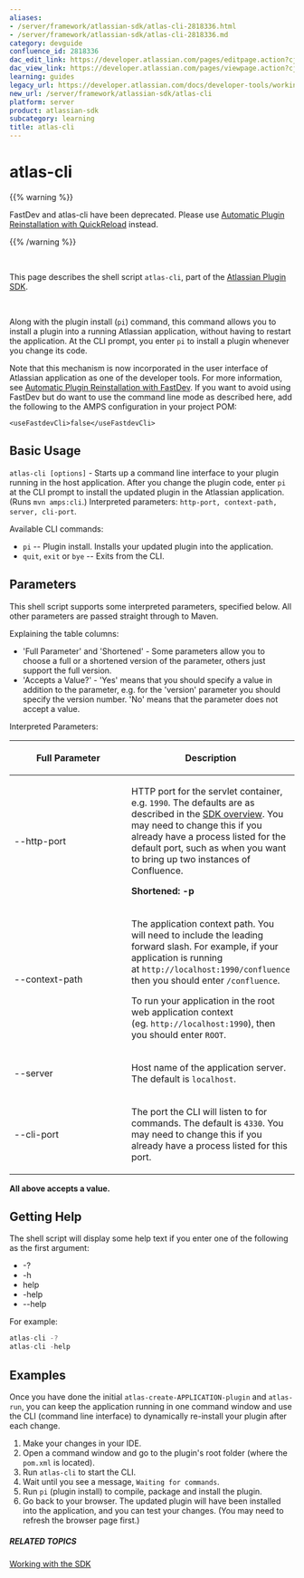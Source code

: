 ```yaml
---
aliases:
- /server/framework/atlassian-sdk/atlas-cli-2818336.html
- /server/framework/atlassian-sdk/atlas-cli-2818336.md
category: devguide
confluence_id: 2818336
dac_edit_link: https://developer.atlassian.com/pages/editpage.action?cjm=wozere&pageId=2818336
dac_view_link: https://developer.atlassian.com/pages/viewpage.action?cjm=wozere&pageId=2818336
learning: guides
legacy_url: https://developer.atlassian.com/docs/developer-tools/working-with-the-sdk/command-reference/atlas-cli
new_url: /server/framework/atlassian-sdk/atlas-cli
platform: server
product: atlassian-sdk
subcategory: learning
title: atlas-cli
---
```

# atlas-cli

{{% warning %}}

FastDev and atlas-cli have been deprecated. Please use [Automatic Plugin Reinstallation with QuickReload](https://developer.atlassian.com/docs/developer-tools/automatic-plugin-reinstallation-with-quickreload) instead.

{{% /warning %}}

 

This page describes the shell script `atlas-cli`, part of the [Atlassian Plugin SDK](/server/framework/atlassian-sdk/working-with-the-sdk).

 

Along with the plugin install (`pi`) command, this command allows you to install a plugin into a running Atlassian application, without having to restart the application. At the CLI prompt, you enter `pi` to install a plugin whenever you change its code.

Note that this mechanism is now incorporated in the user interface of Atlassian application as one of the developer tools. For more information, see [Automatic Plugin Reinstallation with FastDev](/server/framework/atlassian-sdk/automatic-plugin-reinstallation-with-fastdev). If you want to avoid using FastDev but do want to use the command line mode as described here, add the following to the AMPS configuration in your project POM:

`<useFastdevCli>false</useFastdevCli>`

## Basic Usage

`atlas-cli [options]` - Starts up a command line interface to your plugin running in the host application. After you change the plugin code, enter `pi` at the CLI prompt to install the updated plugin in the Atlassian application. (Runs `mvn amps:cli`.) Interpreted parameters: `http-port, context-path, server, cli-port`.

Available CLI commands:

-   `pi` -- Plugin install. Installs your updated plugin into the application.
-   `quit`, `exit` or `bye` -- Exits from the CLI.

## Parameters

This shell script supports some interpreted parameters, specified below. All other parameters are passed straight through to Maven.

Explaining the table columns:

-   'Full Parameter' and 'Shortened' - Some parameters allow you to choose a full or a shortened version of the parameter, others just support the full version.
-   'Accepts a Value?' - 'Yes' means that you should specify a value in addition to the parameter, e.g. for the 'version' parameter you should specify the version number. 'No' means that the parameter does not accept a value.

Interpreted Parameters:

<table>
<colgroup>
<col style="width: 50%" />
<col style="width: 50%" />
</colgroup>
<thead>
<tr class="header">
<th><p>Full Parameter</p></th>
<th><p>Description</p></th>
</tr>
</thead>
<tbody>
<tr class="odd">
<td><p>--http-port</p></td>
<td><p>HTTP port for the servlet container, e.g. <code>1990</code>. The defaults are as described in the <a href="/server/framework/atlassian-sdk/working-with-the-sdk-2818723.html#ports">SDK overview</a>. You may need to change this if you already have a process listed for the default port, such as when you want to bring up two instances of Confluence.</p>
<p><strong>Shortened: -p</strong></p></td>
</tr>
<tr class="even">
<td><p>--context-path</p></td>
<td><p>The application context path. You will need to include the leading forward slash. For example, if your application is running at <code>http://localhost:1990/confluence</code> then you should enter <code>/confluence</code>.</p>
<p>To run your application in the root web application context (eg. <code>http://localhost:1990</code>), then you should enter <code>ROOT</code>.</p></td>
</tr>
<tr class="odd">
<td><p>--server</p></td>
<td><p>Host name of the application server. The default is <code>localhost</code>.</p></td>
</tr>
<tr class="even">
<td><p>--cli-port</p></td>
<td><p>The port the CLI will listen to for commands. The default is <code>4330</code>. You may need to change this if you already have a process listed for this port.</p></td>
</tr>
</tbody>
</table>

**All above accepts a value.**

## Getting Help

The shell script will display some help text if you enter one of the following as the first argument:

-   -?
-   -h
-   help
-   -help
-   --help

For example:

``` javascript
atlas-cli -?
atlas-cli -help
```

## Examples

Once you have done the initial `atlas-create-APPLICATION-plugin` and `atlas-run`, you can keep the application running in one command window and use the CLI (command line interface) to dynamically re-install your plugin after each change.

1.  Make your changes in your IDE.
2.  Open a command window and go to the plugin's root folder (where the `pom.xml` is located).
3.  Run `atlas-cli` to start the CLI.
4.  Wait until you see a message, `Waiting for commands`.
5.  Run `pi` (plugin install) to compile, package and install the plugin.
6.  Go back to your browser. The updated plugin will have been installed into the application, and you can test your changes. (You may need to refresh the browser page first.)

##### RELATED TOPICS

[Working with the SDK](/server/framework/atlassian-sdk/working-with-the-sdk)









































































































































































































